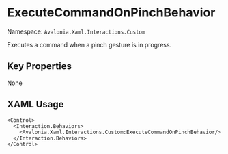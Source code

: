 # ExecuteCommandOnPinchBehavior

Namespace: `Avalonia.Xaml.Interactions.Custom`

Executes a command when a pinch gesture is in progress.



## Key Properties
None

## XAML Usage
```xaml
<Control>
  <Interaction.Behaviors>
    <Avalonia.Xaml.Interactions.Custom:ExecuteCommandOnPinchBehavior/>
  </Interaction.Behaviors>
</Control>
```
